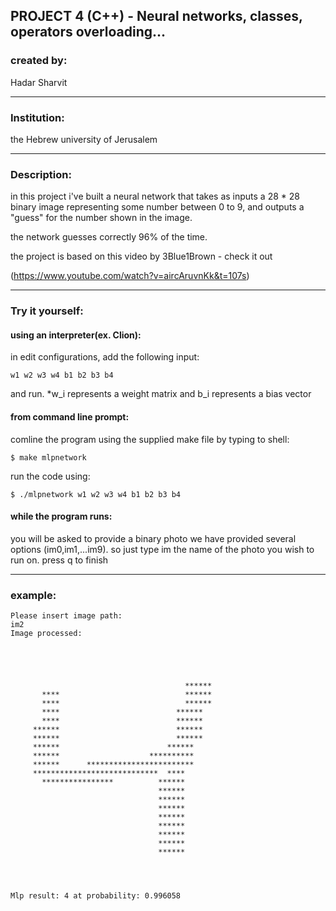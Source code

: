 PROJECT 4 (C++) - Neural networks, classes, operators overloading...
-------------------------------------------------------------------------------

### created by:

Hadar Sharvit

-------------------------------------------------------------------------------

### Institution:
the Hebrew university of Jerusalem

-------------------------------------------------------------------------------

### Description:

in this project i've built a neural network that takes as inputs a
28 * 28 binary image representing some number between 0 to 9,
and outputs a "guess" for the number shown in the image.

the network guesses correctly 96% of the time.

the project is based on this video by 3Blue1Brown - check it out

(https://www.youtube.com/watch?v=aircAruvnKk&t=107s)

-------------------------------------------------------------------------------

### Try it yourself:

#### using an interpreter(ex. Clion):
  in edit configurations, add the following input:
  
  `w1 w2 w3 w4 b1 b2 b3 b4`
  
  and run.
  *w_i represents a weight matrix and b_i represents a bias vector

#### from command line prompt:
  comline the program using the supplied make file by typing to shell:
  
  `$ make mlpnetwork`
  
  run the code using:
  
  `$ ./mlpnetwork w1 w2 w3 w4 b1 b2 b3 b4`

#### while the program runs:
  you will be asked to provide a binary photo
  we have provided several options (im0,im1,...im9). so just type im the name of
  the photo you wish to run on.
  press q to finish
  
  -------------------------------------------------------------------------------
### example:
 ``` 
Please insert image path:
im2
Image processed:
                                                        
                                                        
                                                        
                                                        
                                                        
                                        ******          
        ****                            ******          
        ****                            ******          
        ****                          ******            
        ****                          ******            
      ******                          ******            
      ******                          ******            
      ******                        ******              
      ******                    **********              
      ******      ************************              
      ****************************  ****                
        ****************          ******                
                                  ******                
                                  ******                
                                  ******                
                                  ******                
                                  ******                
                                  ******                
                                  ******                
                                  ******                
                                                        
                                                        
                                                        

Mlp result: 4 at probability: 0.996058
```
